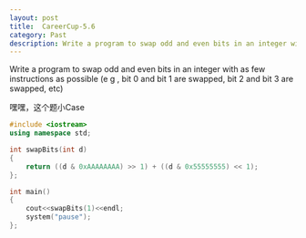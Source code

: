 ```yaml
---
layout: post
title:  CareerCup-5.6
category: Past
description: Write a program to swap odd and even bits in an integer with as few instructions as possible.
---
```


Write a program to swap odd and even bits in an integer with as few instructions as possible (e g , bit 0 and bit 1 are swapped, bit 2 and bit 3 are swapped, etc) 

嘿嘿，这个题小Case

``` cpp
#include <iostream>
using namespace std;

int swapBits(int d)
{
    return ((d & 0xAAAAAAAA) >> 1) + ((d & 0x55555555) << 1);
};

int main()
{
    cout<<swapBits(1)<<endl;
    system("pause"); 
};
```